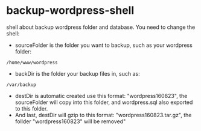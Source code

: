 # backup-wordpress-shell
shell about backup wordpress folder and database.
You need to change the shell:
- sourceFolder is the folder you want to backup, such as your wordpress folder:
```
/home/www/wordpress
```
- backDir is the folder your backup files in, such as:
```
/var/backup
```
- destDir is automatic created use this format: "wordpress160823", the sourceFolder will copy into this folder, and wordpress.sql also exported to this folder.
- And last, destDir will gzip to this format: "wordpress160823.tar.gz", the follder "wordpress160823" will be removed"
